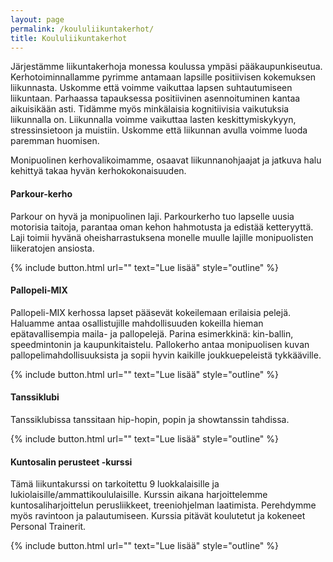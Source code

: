 ```yaml
---
layout: page
permalink: /koululiikuntakerhot/
title: Koululiikuntakerhot
---
```


Järjestämme liikuntakerhoja monessa koulussa ympäsi pääkaupunkiseutua. Kerhotoiminnallamme pyrimme antamaan lapsille 
positiivisen kokemuksen liikunnasta. Uskomme että voimme vaikuttaa lapsen suhtautumiseen liikuntaan. Parhaassa tapauksessa
positiivinen asennoituminen kantaa aikuisikään asti. Tidämme myös minkälaisia kognitiivisia vaikutuksia liikunnalla on. 
Liikunnalla voimme vaikuttaa lasten keskittymiskykyyn, stressinsietoon ja muistiin. Uskomme että liikunnan avulla voimme luoda
paremman huomisen. 

Monipuolinen kerhovalikoimamme, osaavat liikunnanohjaajat ja jatkuva halu kehittyä takaa hyvän kerhokokonaisuuden. 


#### Parkour-kerho

Parkour on hyvä ja monipuolinen laji. Parkourkerho tuo lapselle uusia motorisia taitoja, parantaa oman kehon hahmotusta ja
edistää ketteryyttä. Laji toimii hyvänä oheisharrastuksena monelle muulle lajille monipuolisten liikeratojen ansiosta.

<div>
{% include button.html url="" text="Lue lisää" style="outline" %}
</div>

#### Pallopeli-MIX 

Pallopeli-MIX kerhossa lapset pääsevät kokeilemaan erilaisia pelejä. Haluamme antaa osallistujille mahdollisuuden kokeilla hieman
epätavallisempia maila- ja pallopelejä. Parina esimerkkinä: kin-ballin, speedmintonin ja kaupunkitaistelu. Pallokerho antaa 
monipuolisen kuvan pallopelimahdollisuuksista ja sopii hyvin kaikille joukkuepeleistä tykkääville. 

<div>
{% include button.html url="" text="Lue lisää" style="outline" %}
</div>

#### Tanssiklubi

Tanssiklubissa tanssitaan hip-hopin, popin ja showtanssin tahdissa. 

<div>
{% include button.html url="" text="Lue lisää" style="outline" %}
</div>

#### Kuntosalin perusteet -kurssi

Tämä liikuntakurssi on tarkoitettu 9 luokkalaisille ja lukiolaisille/ammattikoululaisille. Kurssin aikana harjoittelemme kuntosaliharjoittelun
perusliikkeet, treeniohjelman laatimista. Perehdymme myös ravintoon ja palautumiseen. Kurssia pitävät koulutetut ja kokeneet Personal Trainerit.

<div>
{% include button.html url="" text="Lue lisää" style="outline" %}
</div>
